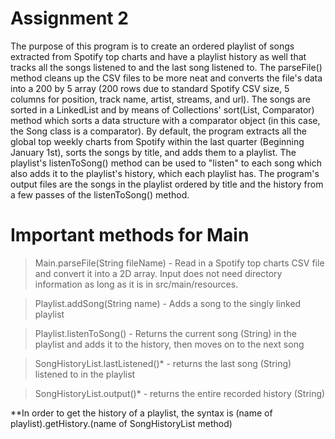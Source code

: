 # Assignment 2
The purpose of this program is to create an ordered playlist of songs extracted from Spotify top charts and have a playlist history as well that tracks all the songs listened to and the last song listened to. The parseFile() method cleans up the CSV files to be more neat and converts the file's data into a 200 by 5 array (200 rows due to standard Spotify CSV size, 5 columns for position, track name, artist, streams, and url). The songs are sorted in a LinkedList and by means of Collections' sort(List<E>, Comparator<E>) method which sorts a data structure with a comparator object (in this case, the Song class is a comparator). By default, the program extracts all the global top weekly charts from Spotify within the last quarter (Beginning January 1st), sorts the songs by title, and adds them to a playlist. The playlist's listenToSong() method can be used to "listen" to each song which also adds it to the playlist's history, which each playlist has. The program's output files are the songs in the playlist ordered by title and the history from a few passes of the listenToSong() method.

# Important methods for Main
>Main.parseFile(String fileName) - Read in a Spotify top charts CSV file and convert it into a 2D array. Input does not need directory information as long as it is in src/main/resources.

>Playlist.addSong(String name) - Adds a song to the singly linked playlist

>Playlist.listenToSong() - Returns the current song (String) in the playlist and adds it to the history, then moves on to the next song

>SongHistoryList.lastListened()* - returns the last song (String) listened to in the playlist

>SongHistoryList.output()* - returns the entire recorded history (String)

**In order to get the history of a playlist, the syntax is (name of playlist).getHistory.(name of SongHistoryList method)
